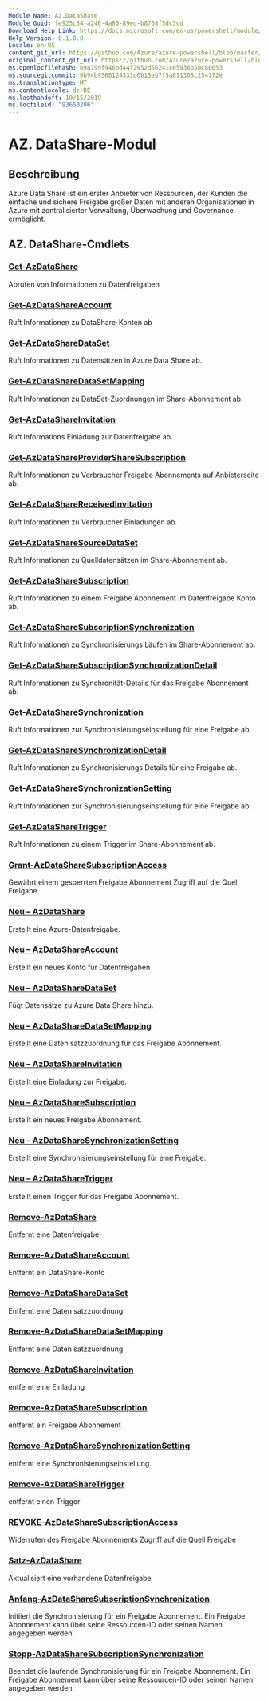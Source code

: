 ```yaml
---
Module Name: Az.DataShare
Module Guid: fe925c54-a246-4a80-89ed-b8768f5dc3cd
Download Help Link: https://docs.microsoft.com/en-us/powershell/module/az.datashare
Help Version: 0.1.0.0
Locale: en-US
content_git_url: https://github.com/Azure/azure-powershell/blob/master/src/DataShare/DataShare/help/Az.DataShare.md
original_content_git_url: https://github.com/Azure/azure-powershell/blob/master/src/DataShare/DataShare/help/Az.DataShare.md
ms.openlocfilehash: 698799f946bd44f2952d66241c05936b50c80053
ms.sourcegitcommit: 0b94b9566124331d0b15eb7f5a811305c254172e
ms.translationtype: MT
ms.contentlocale: de-DE
ms.lasthandoff: 10/15/2019
ms.locfileid: "93650206"
---
```

# AZ. DataShare-Modul
## Beschreibung
Azure Data Share ist ein erster Anbieter von Ressourcen, der Kunden die einfache und sichere Freigabe großer Daten mit anderen Organisationen in Azure mit zentralisierter Verwaltung, Überwachung und Governance ermöglicht.

## AZ. DataShare-Cmdlets
### [Get-AzDataShare](Get-AzDataShare.md)
Abrufen von Informationen zu Datenfreigaben

### [Get-AzDataShareAccount](Get-AzDataShareAccount.md)
Ruft Informationen zu DataShare-Konten ab

### [Get-AzDataShareDataSet](Get-AzDataShareDataSet.md)
Ruft Informationen zu Datensätzen in Azure Data Share ab.

### [Get-AzDataShareDataSetMapping](Get-AzDataShareDataSetMapping.md)
Ruft Informationen zu DataSet-Zuordnungen im Share-Abonnement ab.

### [Get-AzDataShareInvitation](Get-AzDataShareInvitation.md)
Ruft Informations Einladung zur Datenfreigabe ab.

### [Get-AzDataShareProviderShareSubscription](Get-AzDataShareProviderShareSubscription.md)
Ruft Informationen zu Verbraucher Freigabe Abonnements auf Anbieterseite ab.

### [Get-AzDataShareReceivedInvitation](Get-AzDataShareReceivedInvitation.md)
Ruft Informationen zu Verbraucher Einladungen ab.

### [Get-AzDataShareSourceDataSet](Get-AzDataShareSourceDataSet.md)
Ruft Informationen zu Quelldatensätzen im Share-Abonnement ab.

### [Get-AzDataShareSubscription](Get-AzDataShareSubscription.md)
Ruft Informationen zu einem Freigabe Abonnement im Datenfreigabe Konto ab.

### [Get-AzDataShareSubscriptionSynchronization](Get-AzDataShareSubscriptionSynchronization.md)
Ruft Informationen zu Synchronisierungs Läufen im Share-Abonnement ab.

### [Get-AzDataShareSubscriptionSynchronizationDetail](Get-AzDataShareSubscriptionSynchronizationDetail.md)
Ruft Informationen zu Synchronität-Details für das Freigabe Abonnement ab.

### [Get-AzDataShareSynchronization](Get-AzDataShareSynchronization.md)
Ruft Informationen zur Synchronisierungseinstellung für eine Freigabe ab.

### [Get-AzDataShareSynchronizationDetail](Get-AzDataShareSynchronizationDetail.md)
Ruft Informationen zu Synchronisierungs Details für eine Freigabe ab.

### [Get-AzDataShareSynchronizationSetting](Get-AzDataShareSynchronizationSetting.md)
Ruft Informationen zur Synchronisierungseinstellung für eine Freigabe ab.

### [Get-AzDataShareTrigger](Get-AzDataShareTrigger.md)
Ruft Informationen zu einem Trigger im Share-Abonnement ab.

### [Grant-AzDataShareSubscriptionAccess](Grant-AzDataShareSubscriptionAccess.md)
Gewährt einem gesperrten Freigabe Abonnement Zugriff auf die Quell Freigabe

### [Neu – AzDataShare](New-AzDataShare.md)
Erstellt eine Azure-Datenfreigabe.

### [Neu – AzDataShareAccount](New-AzDataShareAccount.md)
Erstellt ein neues Konto für Datenfreigaben

### [Neu – AzDataShareDataSet](New-AzDataShareDataSet.md)
Fügt Datensätze zu Azure Data Share hinzu.

### [Neu – AzDataShareDataSetMapping](New-AzDataShareDataSetMapping.md)
Erstellt eine Daten satzzuordnung für das Freigabe Abonnement.

### [Neu – AzDataShareInvitation](New-AzDataShareInvitation.md)
Erstellt eine Einladung zur Freigabe.

### [Neu – AzDataShareSubscription](New-AzDataShareSubscription.md)
Erstellt ein neues Freigabe Abonnement.

### [Neu – AzDataShareSynchronizationSetting](New-AzDataShareSynchronizationSetting.md)
Erstellt eine Synchronisierungseinstellung für eine Freigabe.

### [Neu – AzDataShareTrigger](New-AzDataShareTrigger.md)
Erstellt einen Trigger für das Freigabe Abonnement.

### [Remove-AzDataShare](Remove-AzDataShare.md)
Entfernt eine Datenfreigabe.

### [Remove-AzDataShareAccount](Remove-AzDataShareAccount.md)
Entfernt ein DataShare-Konto

### [Remove-AzDataShareDataSet](Remove-AzDataShareDataSet.md)
Entfernt eine Daten satzzuordnung

### [Remove-AzDataShareDataSetMapping](Remove-AzDataShareDataSetMapping.md)
Entfernt eine Daten satzzuordnung

### [Remove-AzDataShareInvitation](Remove-AzDataShareInvitation.md)
entfernt eine Einladung

### [Remove-AzDataShareSubscription](Remove-AzDataShareSubscription.md)
entfernt ein Freigabe Abonnement

### [Remove-AzDataShareSynchronizationSetting](Remove-AzDataShareSynchronizationSetting.md)
entfernt eine Synchronisierungseinstellung.

### [Remove-AzDataShareTrigger](Remove-AzDataShareTrigger.md)
entfernt einen Trigger

### [REVOKE-AzDataShareSubscriptionAccess](Revoke-AzDataShareSubscriptionAccess.md)
Widerrufen des Freigabe Abonnements Zugriff auf die Quell Freigabe

### [Satz-AzDataShare](Set-AzDataShare.md)
Aktualisiert eine vorhandene Datenfreigabe

### [Anfang-AzDataShareSubscriptionSynchronization](Start-AzDataShareSubscriptionSynchronization.md)
Initiiert die Synchronisierung für ein Freigabe Abonnement. Ein Freigabe Abonnement kann über seine Ressourcen-ID oder seinen Namen angegeben werden.

### [Stopp-AzDataShareSubscriptionSynchronization](Stop-AzDataShareSubscriptionSynchronization.md)
Beendet die laufende Synchronisierung für ein Freigabe Abonnement. Ein Freigabe Abonnement kann über seine Ressourcen-ID oder seinen Namen angegeben werden.

